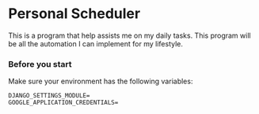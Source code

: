 # Personal Scheduler
This is a program that help assists me on my daily tasks. This program will be all the automation I can implement for my lifestyle.

### Before you start
Make sure your environment has the following variables:
```
DJANGO_SETTINGS_MODULE=
GOOGLE_APPLICATION_CREDENTIALS=
```